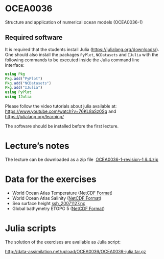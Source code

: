 # OCEA0036
Structure and application of numerical ocean models (OCEA0036-1)


## Required software

It is required that the students install Julia (https://julialang.org/downloads/). One should also install the packages `PyPlot`, `NCDatasets` and `IJulia` with the following commands to be executed inside the Julia command line interface:


```julia
using Pkg
Pkg.add("PyPlot")
Pkg.add("NCDatasets")
Pkg.add("IJulia")
using PyPlot
using IJulia
```

Please follow the video tutorials about julia available at: https://www.youtube.com/watch?v=76KL8aSz0Sg and https://julialang.org/learning/

The software should be installed before the first lecture. 




# Lecture’s notes

The lecture can be downloaded as a zip file  [OCEA0036-1-revision-1.6.4.zip](http://data-assimilation.net/upload/OCEA0036/OCEA0036-1-revision-1.6.4.zip)



# Data for the exercises
* World Ocean Atlas Temperature ([NetCDF Format](http://data-assimilation.net/upload/OCEA0036/t00an1.nc))
* World Ocean Atlas Salinity ([NetCDF Format](http://data-assimilation.net/upload/OCEA0036/s00an1.nc))
* Sea surface height [ssh_20071127.nc](http://data-assimilation.net/upload/OCEA0036/ssh_20071127.nc)
* Global bathymetry ETOPO 5 ([NetCDF Format](http://data-assimilation.net/upload/OCEA0036/etopo5_adjusted.nc))


# Julia scripts

The solution of the exercises are available as Julia script:

http://data-assimilation.net/upload/OCEA0036/OCEA0036-julia.tar.gz

